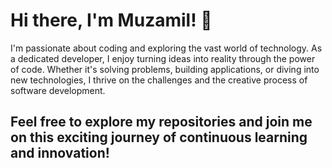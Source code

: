 # Hi there, I'm Muzamil! 👋

I'm passionate about coding and exploring the vast world of technology.
As a dedicated developer, I enjoy turning ideas into reality through the power of code. Whether it's solving problems, building applications, or diving into new technologies,
I thrive on the challenges and the creative process of software development.

## Feel free to explore my repositories and join me on this exciting journey of continuous learning and innovation!
